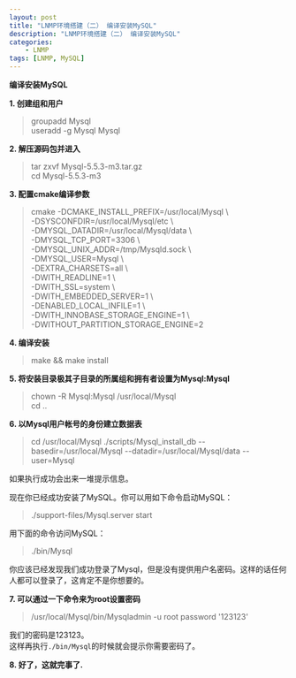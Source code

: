 ```yaml
---
layout: post  
title: "LNMP环境搭建（二） 编译安装MySQL"  
description: "LNMP环境搭建（二） 编译安装MySQL"  
categories:
    - LNMP
tags: [LNMP, MySQL]  
---
```

**编译安装MySQL**  

**1. 创建组和用户**
>groupadd Mysql  
>useradd -g Mysql Mysql  

**2. 解压源码包并进入**
>tar zxvf Mysql-5.5.3-m3.tar.gz  
>cd Mysql-5.5.3-m3  

**3. 配置cmake编译参数**
>cmake -DCMAKE_INSTALL_PREFIX=/usr/local/Mysql \  
>-DSYSCONFDIR=/usr/local/Mysql/etc   \  
>-DMYSQL_DATADIR=/usr/local/Mysql/data \   
>-DMYSQL_TCP_PORT=3306 \   
>-DMYSQL_UNIX_ADDR=/tmp/Mysqld.sock \   
>-DMYSQL_USER=Mysql \   
>-DEXTRA_CHARSETS=all \   
>-DWITH_READLINE=1 \  
>-DWITH_SSL=system \  
>-DWITH_EMBEDDED_SERVER=1 \  
>-DENABLED_LOCAL_INFILE=1 \  
>-DWITH_INNOBASE_STORAGE_ENGINE=1 \  
>-DWITHOUT_PARTITION_STORAGE_ENGINE=2  

**4. 编译安装**
>make && make install  

**5. 将安装目录极其子目录的所属组和拥有者设置为Mysql:Mysql**
>chown -R Mysql:Mysql /usr/local/Mysql   
>cd .. 

**6. 以Mysql用户帐号的身份建立数据表**
>cd /usr/local/Mysql 
>./scripts/Mysql_install_db --basedir=/usr/local/Mysql --datadir=/usr/local/Mysql/data --user=Mysql  

 如果执行成功会出来一堆提示信息。  

 现在你已经成功安装了MySQL。你可以用如下命令启动MySQL：   
>./support-files/Mysql.server start   

 用下面的命令访问MySQL：   
>./bin/Mysql  

 你应该已经发现我们成功登录了Mysql，但是没有提供用户名密码。这样的话任何人都可以登录了，这肯定不是你想要的。 

**7. 可以通过一下命令来为root设置密码**
>/usr/local/Mysql/bin/Mysqladmin -u root password '123123'

 我们的密码是123123。  
 这样再执行`./bin/Mysql`的时候就会提示你需要密码了。 

**8. 好了，这就完事了.**
